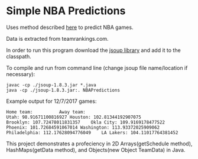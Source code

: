 # Simple NBA Predictions

Uses method described [here](http://www.basketbet.net/how-to-start-betting-online/basketball-betting-types/totals-bets/using-home-away-averages-to-predict-nba-games/) to predict NBA games.

Data is extracted from teamrankings.com.

In order to run this program download the [jsoup library](https://jsoup.org/) and add it to the classpath.

To compile and run from command line (change jsoup file name/location if necessary):
```
javac -cp ./jsoup-1.8.3.jar *.java
java -cp ./jsoup-1.8.3.jar:. NBAPredictions
```

Example output for 12/7/2017 games:
```
Home team:			Away team:
Utah: 98.91671100816927	Houston: 102.81344192907075
Brooklyn: 107.72478011831357	Okla City: 109.9169178477522
Phoenix: 101.72684591067014	Washington: 113.93372025909062
Philadelphia: 112.17628094776049	LA Lakers: 104.11017764381452
```

This project demonstrates a profeciency in 2D Arrays(getSchedule method), HashMaps(getData method), and Objects(new Object TeamData) in Java.
